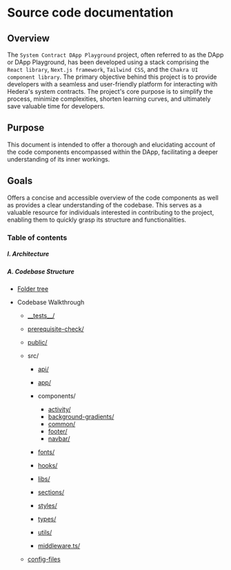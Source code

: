 # Source code documentation

## Overview

The `System Contract DApp Playground` project, often referred to as the DApp or DApp Playground, has been developed using a stack comprising the `React library`, `Next.js framework`, `Tailwind CSS`, and the `Chakra UI component library`. The primary objective behind this project is to provide developers with a seamless and user-friendly platform for interacting with Hedera's system contracts. The project's core purpose is to simplify the process, minimize complexities, shorten learning curves, and ultimately save valuable time for developers.

## Purpose

This document is intended to offer a thorough and elucidating account of the code components encompassed within the DApp, facilitating a deeper understanding of its inner workings.

## Goals

Offers a concise and accessible overview of the code components as well as provides a clear understanding of the codebase. This serves as a valuable resource for individuals interested in contributing to the project, enabling them to quickly grasp its structure and functionalities.

### Table of contents

##### I. Architecture

##### A. Codebase Structure

- [Folder tree](./architecture/codebase-structure/1.folder-tree/index.md)

- Codebase Walkthrough

  - [\_\_tests\_\_/](./architecture/codebase-structure/2.codebase-walkthrough/__tests__/index.md)
  - [prerequisite-check/](./architecture/codebase-structure/2.codebase-walkthrough/preprequisite-check/index.md)
  - [public/](./architecture/codebase-structure/2.codebase-walkthrough/public/index.md)
  - src/

    - [api/](./architecture/codebase-structure/2.codebase-walkthrough/src/api/index.md)
    - [app/](./architecture/codebase-structure/2.codebase-walkthrough/src/app/index.md)
    - components/

      - [activity/](./architecture/codebase-structure/2.codebase-walkthrough/src/components/activity/index.md)
      - [background-gradients/](./architecture/codebase-structure/2.codebase-walkthrough/src/components/background-gradients/index.md)
      - [common/](./architecture/codebase-structure/2.codebase-walkthrough/src/components/common/index.md)
      - [footer/](./architecture/codebase-structure/2.codebase-walkthrough/src/components/footer/index.md)
      - [navbar/](./architecture/codebase-structure/2.codebase-walkthrough/src/components/navbar/index.md)

    - [fonts/](./architecture/codebase-structure/2.codebase-walkthrough/src/fonts/index.md)
    - [hooks/](./architecture/codebase-structure/2.codebase-walkthrough/src/hooks/index.md)
    - [libs/](./architecture/codebase-structure/2.codebase-walkthrough/src/libs/index.md)
    - [sections/](./architecture/codebase-structure/2.codebase-walkthrough/src/sections/index.md)
    - [styles/](./architecture/codebase-structure/2.codebase-walkthrough/src/styles/index.md)
    - [types/](./architecture/codebase-structure/2.codebase-walkthrough/src/types/index.md)
    - [utils/](./architecture/codebase-structure/2.codebase-walkthrough/src/utils/index.md)
    - [middleware.ts/](./architecture/codebase-structure/2.codebase-walkthrough/src/middleware.md)

  - [config-files](./architecture/codebase-structure/2.codebase-walkthrough/config-files/index.md)
